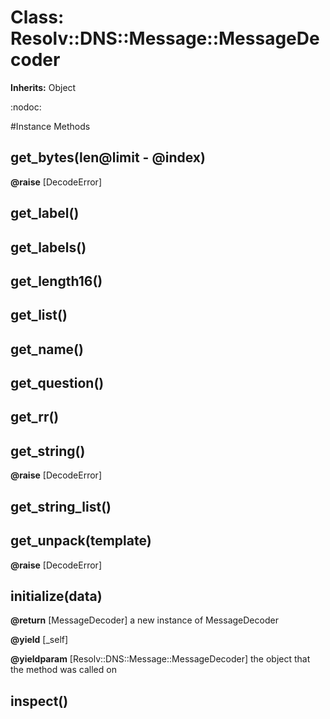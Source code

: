 # Class: Resolv::DNS::Message::MessageDecoder
**Inherits:** Object
    

:nodoc:



#Instance Methods
## get_bytes(len@limit - @index) [](#method-i-get_bytes)

**@raise** [DecodeError] 

## get_label() [](#method-i-get_label)

## get_labels() [](#method-i-get_labels)

## get_length16() [](#method-i-get_length16)

## get_list() [](#method-i-get_list)

## get_name() [](#method-i-get_name)

## get_question() [](#method-i-get_question)

## get_rr() [](#method-i-get_rr)

## get_string() [](#method-i-get_string)

**@raise** [DecodeError] 

## get_string_list() [](#method-i-get_string_list)

## get_unpack(template) [](#method-i-get_unpack)

**@raise** [DecodeError] 

## initialize(data) [](#method-i-initialize)

**@return** [MessageDecoder] a new instance of MessageDecoder

**@yield** [_self] 

**@yieldparam** [Resolv::DNS::Message::MessageDecoder] the object that the method was called on

## inspect() [](#method-i-inspect)

